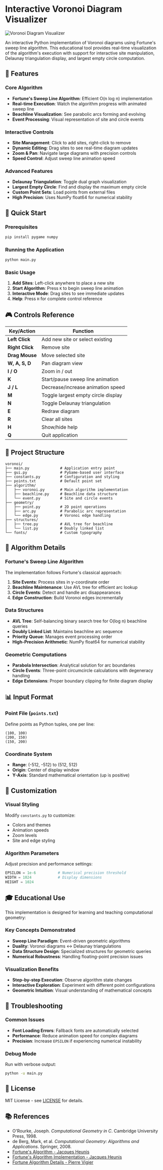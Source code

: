 # Interactive Voronoi Diagram Visualizer

<picture>
  <source media="(prefers-color-scheme: light)" srcset="/.github/meta/dark.png">
  <source media="(prefers-color-scheme: dark)" srcset="/.github/meta/light.png">
  <img alt="Voronoi Diagram Visualizer">
</picture>

An interactive Python implementation of Voronoi diagrams using Fortune's sweep line algorithm. This educational tool provides real-time visualization of the algorithm's execution with support for interactive site manipulation, Delaunay triangulation display, and largest empty circle computation.

## 🌟 Features

### Core Algorithm
- **Fortune's Sweep Line Algorithm**: Efficient O(n log n) implementation
- **Real-time Execution**: Watch the algorithm progress with animated sweep line
- **Beachline Visualization**: See parabolic arcs forming and evolving
- **Event Processing**: Visual representation of site and circle events

### Interactive Controls
- **Site Management**: Click to add sites, right-click to remove
- **Dynamic Editing**: Drag sites to see real-time diagram updates
- **Zoom & Pan**: Navigate large diagrams with precision controls
- **Speed Control**: Adjust sweep line animation speed

### Advanced Features
- **Delaunay Triangulation**: Toggle dual graph visualization
- **Largest Empty Circle**: Find and display the maximum empty circle
- **Custom Point Sets**: Load points from external files
- **High Precision**: Uses NumPy float64 for numerical stability

## 🚀 Quick Start

### Prerequisites
```bash
pip install pygame numpy
```

### Running the Application
```bash
python main.py
```

### Basic Usage
1. **Add Sites**: Left-click anywhere to place a new site
2. **Start Algorithm**: Press `K` to begin sweep line animation
3. **Interactive Mode**: Drag sites to see immediate updates
4. **Help**: Press `H` for complete control reference

## 🎮 Controls Reference

| Key/Action | Function |
|------------|----------|
| **Left Click** | Add new site or select existing |
| **Right Click** | Remove site |
| **Drag Mouse** | Move selected site |
| **W, A, S, D** | Pan diagram view |
| **I / O** | Zoom in / out |
| **K** | Start/pause sweep line animation |
| **J / L** | Decrease/increase animation speed |
| **M** | Toggle largest empty circle display |
| **N** | Toggle Delaunay triangulation |
| **E** | Redraw diagram |
| **R** | Clear all sites |
| **H** | Show/hide help |
| **Q** | Quit application |

## 📁 Project Structure

```
voronoi/
├── main.py              # Application entry point
├── gui.py               # PyGame-based user interface
├── constants.py         # Configuration and styling
├── points.txt           # Default point set
├── algorithm/
│   ├── voronoi.py       # Main algorithm implementation
│   ├── beachline.py     # Beachline data structure
│   └── event.py         # Site and circle events
├── geometry/
│   ├── point.py         # 2D point operations
│   ├── arc.py           # Parabolic arc representation
│   └── edge.py          # Voronoi edge handling
├── structures/
│   ├── tree.py          # AVL tree for beachline
│   └── list.py          # Doubly linked list
└── fonts/               # Custom typography
```

## 🧮 Algorithm Details

### Fortune's Sweep Line Algorithm
The implementation follows Fortune's classical approach:

1. **Site Events**: Process sites in y-coordinate order
2. **Beachline Maintenance**: Use AVL tree for efficient arc lookup
3. **Circle Events**: Detect and handle arc disappearances
4. **Edge Construction**: Build Voronoi edges incrementally

### Data Structures
- **AVL Tree**: Self-balancing binary search tree for O(log n) beachline queries
- **Doubly Linked List**: Maintains beachline arc sequence
- **Priority Queue**: Manages event processing order
- **High-Precision Arithmetic**: NumPy float64 for numerical stability

### Geometric Computations
- **Parabola Intersection**: Analytical solution for arc boundaries
- **Circle Events**: Three-point circumcircle calculations with degeneracy handling
- **Edge Extensions**: Proper boundary clipping for finite diagram display

## 📊 Input Format

### Point File (`points.txt`)
Define points as Python tuples, one per line:
```
(100, 100)
(200, 150)
(150, 200)
```

### Coordinate System
- **Range**: (-512, -512) to (512, 512)
- **Origin**: Center of display window
- **Y-Axis**: Standard mathematical orientation (up is positive)

## 🔧 Customization

### Visual Styling
Modify `constants.py` to customize:
- Colors and themes
- Animation speeds
- Zoom levels
- Site and edge styling

### Algorithm Parameters
Adjust precision and performance settings:
```python
EPSILON = 1e-6          # Numerical precision threshold
WIDTH = 1024            # Display dimensions
HEIGHT = 1024
```

## 🎓 Educational Use

This implementation is designed for learning and teaching computational geometry:

### Key Concepts Demonstrated
- **Sweep Line Paradigm**: Event-driven geometric algorithms
- **Duality**: Voronoi diagrams ↔ Delaunay triangulations
- **Data Structure Design**: Specialized structures for geometric queries
- **Numerical Robustness**: Handling floating-point precision issues

### Visualization Benefits
- **Step-by-step Execution**: Observe algorithm state changes
- **Interactive Exploration**: Experiment with different point configurations
- **Geometric Intuition**: Visual understanding of mathematical concepts

## 🐛 Troubleshooting

### Common Issues
- **Font Loading Errors**: Fallback fonts are automatically selected
- **Performance**: Reduce animation speed for complex diagrams
- **Precision**: Increase `EPSILON` if experiencing numerical instability

### Debug Mode
Run with verbose output:
```bash
python -u main.py
```

## 📜 License

MIT License - see [LICENSE](LICENSE) for details.

## 📚 References

- O'Rourke, Joseph. *Computational Geometry in C*. Cambridge University Press, 1998.
- de Berg, Mark, et al. *Computational Geometry: Algorithms and Applications*. Springer, 2008.
- [Fortune's Algorithm - Jacques Heunis](https://jacquesheunis.com/post/fortunes-algorithm/)
- [Fortune's Algorithm Implementation - Jacques Heunis](https://jacquesheunis.com/post/fortunes-algorithm-implementation/)
- [Fortune Algorithm Details - Pierre Vigier](https://pvigier.github.io/2018/11/18/fortune-algorithm-details.html)

